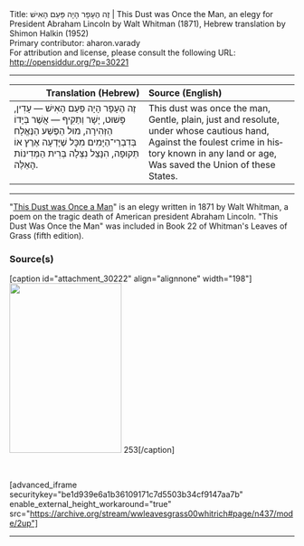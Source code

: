<html>
<head></head>
<body>
Title: זֶה הֶעָפָר הָיָה פַּעַם הָאִישׁ | This Dust was Once the Man, an elegy for President Abraham Lincoln by Walt Whitman (1871), Hebrew translation by Shimon Halkin (1952)<br />
Primary contributor: aharon.varady<br />
For attribution and license, please consult the following URL: <a href="http://opensiddur.org/?p=30221">http://opensiddur.org/?p=30221</a>
<p />
<hr />

<table style="margin-left: auto;margin-right: auto;" class="draggable">
<thead><tr><th id="x" style="text-align: right;">Translation (Hebrew)</th><th style="text-align: left;">Source (English)</th></tr></thead>
<tbody>
<tr><td style="vertical-align:top;">
<div class="liturgy" lang="he">
זֶה הֶעָפָר הָיָה פַּעַם הָאִישׁ —
עָדִין, פָּשׁוּט, יָשָׁר וְתַקִיף — אֲשֶׁר בְּיָדוֹ הַזְּהִירָה, 
מוּל הַפֶּשַׁע הַנֶּאֱלָח בְּדִבְרֵי־הַיָּמִים מִכׇּל שֶׁיָּדְעָה אֶרֶץ אוֹ תְּקוּפָה, 
הִנָּצֵל נִצְּלָה בְּרִית הַמְּדִינוֹת הָאֵלֶּה.
</span></div></td>
 
<td style="vertical-align:top;">
<div class="english" lang="en">
This dust was once the man, 
Gentle, plain, just and resolute, under whose cautious hand, 
Against the foulest crime in history known in any land or age, 
Was saved the Union of these States. 
</div></td></tr>
</tbody></table>

<hr />

"<a href="https://en.wikipedia.org/wiki/This_Dust_Was_Once_the_Man">This Dust was Once a Man</a>" is an elegy written in 1871 by Walt Whitman, a poem on the tragic death of American president Abraham Lincoln. "This Dust Was Once the Man" was included in Book 22 of Whitman's Leaves of Grass (fifth edition).

<h3>Source(s)</h3>

[caption id="attachment_30222" align="alignnone" width="198"]<a href="https://opensiddur.org/wp-content/uploads/2020/02/This-Dust-Was-Once-a-Man-from-Leaves-of-Grass-Hebrew-trans.-Shimon-Halkin-1952-p.351.jpg"><img src="https://opensiddur.org/wp-content/uploads/2020/02/This-Dust-Was-Once-a-Man-from-Leaves-of-Grass-Hebrew-trans.-Shimon-Halkin-1952-p.351-198x300.jpg" alt="" width="198" height="300" class="size-medium wp-image-30222" /></a> 253[/caption]

&nbsp;

[advanced_iframe securitykey="be1d939e6a1b36109171c7d5503b34cf9147aa7b" enable_external_height_workaround="true" src="https://archive.org/stream/wwleavesgrass00whitrich#page/n437/mode/2up"]

<hr />

&nbsp;
</body>
</html>
